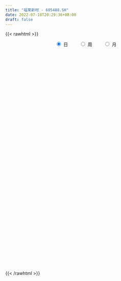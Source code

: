 ```yaml
---
title: "福莱新材 - 605488.SH"
date: 2022-07-18T20:29:36+08:00
draft: false
---
```

{{< rawhtml >}}
    <div style="text-align: center">
        <label style="padding: 1rem;"><input style="margin-right: .5rem" type="radio" name="period" value="D" checked onclick="period_change(this)">日</label>
        <label style="padding: 1rem;"><input style="margin-right: .5rem" type="radio" name="period" value="W" onclick="period_change(this)">周</label>
        <label style="padding: 1rem;"><input style="margin-right: .5rem" type="radio" name="period" value="M" onclick="period_change(this)">月</label>
    </div>
    <div id="chart" style="height: 700px;"></div> 
    <script type="text/javascript">
        const D_v = [2645.49,2550.7,57142.23,178819.93,128908.82,95299.95,75276.73,60420.84,47931.0,49391.25,67518.88,60418.15,53668.42,38364.64,79691.17,58922.8,51951.15,50311.16,30904.63,22977.83,19043.21,20453.73,26778.05,30199.7,18607.69,16707.06,22830.98,23969.79,23717.5,18628.76,16558.67,12669.63,17630.15,21082.26,37308.01,17957.99,14468.58,23033.49,27290.66,17756.95,12052.5,15312.2,12250.22,26041.4,43616.81,25835.74,13151.33,23211.34,27853.99,25265.49,18235.39,24766.89,17824.89,16369.06,11219.26,8738.86,10565.53,10294.01,11034.37,12121.24,11651.55,11239.94,9842.18,16856.43,11830.0,30710.45,24792.33,15832.47,18326.27,13285.67,10496.78,13420.19,12264.0,25457.97,40978.36,21879.33,20979.33,10036.74,15773.66,7776.84,9522.99,9236.1,7897.97,8063.43,16348.14,13711.39,14431.06,10770.37,6340.8,8587.4,8355.16,4130.03,5402.81,6228.74,7008.26,2721.76,3415.26,3976.7,3444.26,4432.17,4226.63,6597.73,4214.42,4428.64,4396.18,3551.96,3566.96,3879.34,6145.48,6337.41,7336.12,5002.77,5324.64,4646.34,3556.0,4706.59,3053.26,4210.03,3835.0,7705.14,6094.07,6588.16,6189.46,7068.32,9759.18,7499.84,10316.43,7585.26,15990.68,9692.79,12970.5,13160.18,10740.03,12148.33,13769.64,9066.35,6504.28,8398.61,7568.58,9281.0,7165.59,4601.16,6262.61,9350.15,10657.22,8602.5,5792.8,6549.4,6287.0,26380.68,13568.97,11529.77,13709.55,9394.0,4445.48,4047.34,4838.16,3021.16,4584.74,10913.85,11345.7,8707.16,8427.0,16825.68,8226.0,15749.82,8810.48,9667.9,7896.71,10254.75,5662.49,15945.4,5935.41,2960.26,11154.16,5414.0,6440.0,5048.89,7148.78,7022.27,3935.27,3932.27,4560.52,2752.0,4052.49,6691.84,5183.0,4174.65,3925.87,7750.68,7299.71,8564.4,6355.0,4224.0,2954.0,4124.08,3642.4,7725.48,4587.78,9051.04,8105.78,6244.96,4323.21,3185.0,7105.0,5873.0,5566.71,3596.48,5197.34,3252.16,3421.49,4469.26,4561.46,4009.0,3156.0,3439.0,18644.83,43447.0,31917.99,47516.76,29466.33,15462.52,15190.46,9964.18,6053.78,7820.26,5257.96,6749.58,7129.0,5907.0,5940.74,8882.48,6349.0,6462.73,5393.0,16330.72,9398.76,6254.36,4140.31,5449.42,8461.56,18833.99,10306.26,6052.26,5690.17,4353.16,3843.46,5288.0,4446.2,6926.0,3934.0,3051.0,4546.26,5545.49,5818.37,8149.17,5560.0,7247.68,8780.83,8482.04,9099.63,10257.72,6955.87,8068.75,7103.59,6360.8,5111.22,9072.64,5470.83,18456.46,13033.77,50408.87,93653.48,73487.48,38711.23,16958.6,14890.94,11787.03,10328.9,6303.11,7439.32,10110.73,11694.36,28551.84,9764.59,6790.22,6445.6,8714.91]
const D_histogram = [0.0,0.1876239316,0.5017290184,0.8979222458,0.8453949539,0.6062570408,0.4317025901,0.1985806225,0.0100789569,-0.0793320139,-0.1298467444,-0.1383599896,-0.2142360313,-0.2423522646,-0.160649756,-0.1097583106,-0.1852572635,-0.3260226014,-0.3700235643,-0.4019168375,-0.4057643517,-0.4062230548,-0.4789126494,-0.4611469093,-0.4388962644,-0.391664468,-0.3214237832,-0.2422638222,-0.2000397345,-0.1974019247,-0.2013954405,-0.1705863767,-0.1887512451,-0.2183606449,-0.1382215985,-0.1310264924,-0.0821995789,-0.0013545969,0.0487368555,0.0634139241,0.0747634894,0.0704985433,0.0584241489,0.1032197001,0.1708658899,0.2029501364,0.2048567823,0.2032362493,0.2181719824,0.195617754,0.1936980328,0.0824790411,-0.0469319544,-0.1751108499,-0.2296668328,-0.2321413218,-0.1891879696,-0.1693595924,-0.1480863404,-0.1509358414,-0.1199102034,-0.0594327505,-0.012248288,0.0541531163,0.0824081358,0.1674095268,0.2499557856,0.2609722867,0.2987351466,0.2727440866,0.2183831631,0.2104956426,0.2112488132,0.2475293189,0.2876572005,0.2821268027,0.2042295572,0.1516007422,0.0597871533,0.0195658437,-0.0213542669,-0.0273334166,-0.0167801035,-0.0104194258,0.0102344691,0.0170430323,0.0530684475,0.020519461,-0.0003824672,-0.0294802524,-0.0653133795,-0.0944063214,-0.1003036055,-0.1319678478,-0.1810125302,-0.1869132373,-0.1937547472,-0.2054910978,-0.1860266598,-0.1501552441,-0.1463817622,-0.1357874032,-0.0988275549,-0.0636471697,-0.0197940872,0.0119248983,0.0311576429,0.0255306108,-0.014586558,0.0036723275,0.0199022404,-0.0094317389,-0.0619359908,-0.0545936129,-0.0355280621,-0.0432183109,-0.0212282197,0.0106024404,0.0341446648,0.0830887453,0.1337119319,0.1645600962,0.1867650719,0.2051538507,0.2273772736,0.200543172,0.2128334508,0.1904426921,0.2147009577,0.2160209683,0.227929238,0.245968452,0.2350735105,0.2079930816,0.1506536162,0.1063669578,0.0927623464,0.0414545022,0.0144207022,-0.0591937955,-0.1254632553,-0.139334889,-0.1442087229,-0.0969100169,-0.0580979474,-0.0182110168,-0.0122468249,-0.0195331919,-0.0225729129,0.0270376548,0.0655046297,0.0565306176,0.0015705091,-0.067848094,-0.0959484295,-0.0919922868,-0.0953830787,-0.0870292226,-0.0753826742,-0.0480711631,-0.0282177233,-0.000613585,-0.0212894228,0.0278235491,0.0472031895,0.0736264741,0.070364608,0.053612695,0.0521358095,0.0104138304,-0.0090590526,-0.0882118516,-0.1334119458,-0.1533812525,-0.2442083556,-0.2784033499,-0.3295585309,-0.3126064152,-0.2365495375,-0.1479546522,-0.0858025601,-0.0477540891,-0.0496733823,-0.0457973889,-0.0269006472,-0.0084529507,0.005574617,0.029485389,0.0461447606,0.0221808946,0.0441602714,0.0222073537,0.0255110258,0.0239920579,0.027771593,0.0333343474,0.0287982016,-0.0061462959,-0.0449025929,-0.1349681719,-0.2279136962,-0.2713237771,-0.2686666157,-0.2755911215,-0.3341170032,-0.312027879,-0.2475157241,-0.1771002767,-0.0826598712,-0.0245103054,0.0295984385,0.0706124231,0.114509615,0.1225520762,0.1144405099,0.1238098961,0.2735506924,0.3056038506,0.36490048,0.4737087485,0.4599857391,0.351264535,0.2255514667,0.0646317579,-0.0322088731,-0.0799069633,-0.0922063942,-0.0648711251,-0.0675855371,-0.109898001,-0.1049999341,-0.2294346527,-0.3640689903,-0.3816987387,-0.3790813189,-0.3553884533,-0.3259378665,-0.300061188,-0.2515700987,-0.183215219,0.0022760603,0.0861694694,0.1349742581,0.1531765282,0.1521707725,0.1547861097,0.156628482,0.1754017527,0.1931922542,0.1375180598,0.1360437449,0.1274647742,0.1407571909,0.1629114852,0.1801530868,0.2095936618,0.2331721075,0.2653487028,0.2738194991,-0.2148213684,-0.5281736804,-0.6833957823,-0.740021162,-0.7218966762,-0.6766468422,-0.5916126858,-0.5038970121,-0.3777452044,-0.2792032191,-0.1590998971,-0.057580983,0.1196346463,0.2996331874,0.3519182269,0.3186974267,0.2922487635,0.2484289508,0.2324663704,0.2157639878,0.1919617653,0.1760069124,0.1788075724,0.1991912372,0.1078194849,0.040928624,0.0106641024,-0.0033778251,0.0151900606]
const D_fast = [0.0,0.2345299145,0.6740672559,1.2947410447,1.4535624913,1.3659888384,1.2993600353,1.1158832233,0.9299012968,0.8206573226,0.737680906,0.6945776634,0.5651426138,0.4764383145,0.517978384,0.5414302518,0.419616983,0.1973459948,0.0608391408,-0.0715333418,-0.176821944,-0.2788364107,-0.4712541677,-0.5687751549,-0.6562485761,-0.7069328967,-0.7170481576,-0.6984541523,-0.7062399982,-0.7529526695,-0.8072950454,-0.8191325759,-0.8844852556,-0.9686848165,-0.9231011698,-0.9486626868,-0.9203856681,-0.8398793352,-0.7776036689,-0.7470731194,-0.7170326817,-0.703672992,-0.7011413492,-0.6305408729,-0.5201782106,-0.4373564301,-0.3842355885,-0.3350470593,-0.2655683305,-0.2392181205,-0.1927133335,-0.2833125649,-0.4244565489,-0.5964131569,-0.708385848,-0.7688956676,-0.7732393077,-0.7957508286,-0.8114991617,-0.8520826231,-0.8510345359,-0.8054152706,-0.7612928802,-0.6813531967,-0.6324961434,-0.5056423706,-0.3606071654,-0.2843475926,-0.1719009461,-0.1297059844,-0.1294711172,-0.0847347269,-0.0311693531,0.0669934823,0.179035664,0.244036967,0.2171971107,0.2024684812,0.1256016806,0.0902718319,0.0440131547,0.0312006508,0.0375589381,0.0413147593,0.0645272715,0.0755965928,0.1248891198,0.0974699986,0.0764724535,0.0400046053,-0.0121568667,-0.064851389,-0.0958245744,-0.1604807787,-0.2547785936,-0.30740761,-0.3626878067,-0.4257969318,-0.4528391587,-0.454506554,-0.4873285127,-0.5106810045,-0.4984280449,-0.4791594522,-0.4402548915,-0.4055546813,-0.378532526,-0.3777769055,-0.4215407138,-0.4023637464,-0.3811582734,-0.4128501874,-0.480838437,-0.4871444624,-0.4769609271,-0.4954557536,-0.4787727173,-0.4442914471,-0.4122130565,-0.3424967897,-0.2584456201,-0.1864574317,-0.1175611881,-0.0478839466,0.0311837947,0.0544854861,0.1199841276,0.1452040419,0.223137547,0.2784627997,0.3473533788,0.4268847058,0.4747581419,0.4996759834,0.4799999221,0.4623050032,0.4718909784,0.4309467597,0.4075181353,0.3191051887,0.221469915,0.1727645591,0.1318385445,0.1549097463,0.1791973289,0.2145315053,0.217433991,0.205264326,0.1965813768,0.2529513582,0.3077944905,0.3129531328,0.2583856515,0.1720050249,0.1199175821,0.1008756531,0.0736390915,0.060235642,0.0530365218,0.0683302422,0.0811292511,0.1085799931,0.0825817996,0.1386506589,0.1698310966,0.2146609998,0.2289902857,0.2256415464,0.2371986133,0.1980800918,0.1763424457,0.0751366837,-0.0034163969,-0.0617310167,-0.2136102087,-0.3174060406,-0.4509508542,-0.5121503423,-0.4952308491,-0.4436246267,-0.4029231747,-0.376813226,-0.3911508648,-0.3987242186,-0.3865526386,-0.3702181798,-0.3547969579,-0.3235148386,-0.2953192769,-0.3137379192,-0.2807184746,-0.2971195539,-0.2874381254,-0.2829590788,-0.2722366454,-0.2583403042,-0.2556768995,-0.292157971,-0.3421399163,-0.4659475382,-0.6158714865,-0.7271125117,-0.7916220043,-0.8674442904,-1.009499423,-1.0654172685,-1.0627840446,-1.0366436664,-0.9628682287,-0.9108462392,-0.8493378857,-0.7906707953,-0.7181461997,-0.6794657194,-0.6589671583,-0.618645298,-0.4005168286,-0.2920627078,-0.1415409584,0.0856944972,0.1869679226,0.1660628522,0.0967376506,-0.0480241188,-0.1529169681,-0.2205917991,-0.2559428285,-0.2448253407,-0.264436137,-0.3342231011,-0.3555750178,-0.5373683996,-0.7630199847,-0.8760744177,-0.9682273277,-1.0333815754,-1.0854154552,-1.1345540738,-1.1489555091,-1.1264044342,-0.9403441397,-0.8349083633,-0.7523600101,-0.6958636079,-0.6588266705,-0.6175148059,-0.576515313,-0.5138916043,-0.4478030392,-0.4690977186,-0.4365610973,-0.4132738745,-0.36479216,-0.3019099944,-0.2396301211,-0.1577911307,-0.0759196581,0.0225941129,0.099519784,-0.4428264257,-0.8882221577,-1.2142932053,-1.4559238755,-1.6182735587,-1.7421854352,-1.8050544503,-1.8433130296,-1.8115975231,-1.7828563425,-1.7025279948,-1.6154043264,-1.4082800355,-1.1533731975,-1.0131086014,-0.9666550449,-0.9200415172,-0.9017540921,-0.85960008,-0.8223614656,-0.7981732468,-0.7701263716,-0.7226238185,-0.6524423445,-0.7168592255,-0.7735179304,-0.8011164264,-0.8160028102,-0.7936374093]
const D_slow = [0.0,0.0469059829,0.1723382375,0.396818799,0.6081675374,0.7597317976,0.8676574452,0.9173026008,0.91982234,0.8999893365,0.8675276504,0.832937653,0.7793786452,0.718790579,0.67862814,0.6511885624,0.6048742465,0.5233685962,0.4308627051,0.3303834957,0.2289424078,0.1273866441,0.0076584817,-0.1076282456,-0.2173523117,-0.3152684287,-0.3956243745,-0.45619033,-0.5062002637,-0.5555507448,-0.605899605,-0.6485461991,-0.6957340104,-0.7503241716,-0.7848795713,-0.8176361944,-0.8381860891,-0.8385247383,-0.8263405245,-0.8104870434,-0.7917961711,-0.7741715353,-0.7595654981,-0.733760573,-0.6910441005,-0.6403065664,-0.5890923709,-0.5382833085,-0.4837403129,-0.4348358745,-0.3864113663,-0.365791606,-0.3775245946,-0.4213023071,-0.4787190152,-0.5367543457,-0.5840513381,-0.6263912362,-0.6634128213,-0.7011467817,-0.7311243325,-0.7459825201,-0.7490445921,-0.7355063131,-0.7149042791,-0.6730518974,-0.610562951,-0.5453198793,-0.4706360927,-0.402450071,-0.3478542803,-0.2952303696,-0.2424181663,-0.1805358366,-0.1086215365,-0.0380898358,0.0129675535,0.0508677391,0.0658145274,0.0707059883,0.0653674216,0.0585340674,0.0543390415,0.0517341851,0.0542928024,0.0585535605,0.0718206723,0.0769505376,0.0768549208,0.0694848577,0.0531565128,0.0295549325,0.0044790311,-0.0285129309,-0.0737660634,-0.1204943727,-0.1689330595,-0.220305834,-0.2668124989,-0.3043513099,-0.3409467505,-0.3748936013,-0.39960049,-0.4155122825,-0.4204608043,-0.4174795797,-0.4096901689,-0.4033075162,-0.4069541558,-0.4060360739,-0.4010605138,-0.4034184485,-0.4189024462,-0.4325508494,-0.441432865,-0.4522374427,-0.4575444976,-0.4548938875,-0.4463577213,-0.425585535,-0.392157552,-0.3510175279,-0.30432626,-0.2530377973,-0.1961934789,-0.1460576859,-0.0928493232,-0.0452386502,0.0084365893,0.0624418313,0.1194241408,0.1809162538,0.2396846314,0.2916829018,0.3293463059,0.3559380454,0.379128632,0.3894922575,0.3930974331,0.3782989842,0.3469331704,0.3120994481,0.2760472674,0.2518197632,0.2372952763,0.2327425221,0.2296808159,0.2247975179,0.2191542897,0.2259137034,0.2422898608,0.2564225152,0.2568151425,0.239853119,0.2158660116,0.1928679399,0.1690221702,0.1472648646,0.128419196,0.1164014052,0.1093469744,0.1091935782,0.1038712224,0.1108271097,0.1226279071,0.1410345256,0.1586256777,0.1720288514,0.1850628038,0.1876662614,0.1854014982,0.1633485353,0.1299955489,0.0916502358,0.0305981469,-0.0390026906,-0.1213923233,-0.1995439271,-0.2586813115,-0.2956699746,-0.3171206146,-0.3290591369,-0.3414774825,-0.3529268297,-0.3596519915,-0.3617652291,-0.3603715749,-0.3530002276,-0.3414640375,-0.3359188138,-0.324878746,-0.3193269076,-0.3129491511,-0.3069511367,-0.3000082384,-0.2916746516,-0.2844751012,-0.2860116751,-0.2972373234,-0.3309793663,-0.3879577904,-0.4557887347,-0.5229553886,-0.591853169,-0.6753824198,-0.7533893895,-0.8152683205,-0.8595433897,-0.8802083575,-0.8863359338,-0.8789363242,-0.8612832184,-0.8326558147,-0.8020177956,-0.7734076682,-0.7424551941,-0.674067521,-0.5976665584,-0.5064414384,-0.3880142513,-0.2730178165,-0.1852016828,-0.1288138161,-0.1126558766,-0.1207080949,-0.1406848357,-0.1637364343,-0.1799542156,-0.1968505998,-0.2243251001,-0.2505750836,-0.3079337468,-0.3989509944,-0.4943756791,-0.5891460088,-0.6779931221,-0.7594775887,-0.8344928857,-0.8973854104,-0.9431892152,-0.9426202001,-0.9210778327,-0.8873342682,-0.8490401361,-0.810997443,-0.7723009156,-0.7331437951,-0.6892933569,-0.6409952934,-0.6066157784,-0.5726048422,-0.5407386486,-0.5055493509,-0.4648214796,-0.4197832079,-0.3673847925,-0.3090917656,-0.2427545899,-0.1742997151,-0.2280050572,-0.3600484773,-0.5308974229,-0.7159027134,-0.8963768825,-1.065538593,-1.2134417645,-1.3394160175,-1.4338523186,-1.5036531234,-1.5434280977,-1.5578233434,-1.5279146818,-1.453006385,-1.3650268283,-1.2853524716,-1.2122902807,-1.150183043,-1.0920664504,-1.0381254534,-0.9901350121,-0.946133284,-0.9014313909,-0.8516335816,-0.8246787104,-0.8144465544,-0.8117805288,-0.8126249851,-0.8088274699]
const D_data = [['2021-05-13', 24.52, 29.42, 24.52, 29.42],['2021-05-14', 32.36, 32.36, 32.36, 32.36],['2021-05-17', 35.6, 35.6, 33.33, 35.6],['2021-05-18', 38.0, 39.16, 36.88, 39.16],['2021-05-19', 37.0, 35.24, 35.24, 37.84],['2021-05-20', 33.52, 32.79, 32.62, 34.2],['2021-05-21', 32.79, 33.01, 32.11, 34.3],['2021-05-24', 32.41, 31.55, 31.21, 32.47],['2021-05-25', 31.2, 31.18, 30.9, 31.94],['2021-05-26', 31.09, 31.77, 30.81, 32.18],['2021-05-27', 32.01, 31.92, 31.75, 33.5],['2021-05-28', 31.52, 32.3, 30.71, 32.9],['2021-05-31', 32.08, 31.2, 31.19, 32.3],['2021-06-01', 30.88, 31.44, 30.71, 31.66],['2021-06-02', 31.22, 32.9, 31.12, 34.0],['2021-06-03', 32.8, 32.86, 32.11, 33.38],['2021-06-04', 32.86, 31.18, 31.18, 33.22],['2021-06-07', 30.6, 29.65, 29.55, 30.61],['2021-06-08', 29.7, 30.15, 29.49, 30.3],['2021-06-09', 29.93, 29.84, 29.61, 30.6],['2021-06-10', 30.0, 29.81, 29.72, 30.16],['2021-06-11', 30.01, 29.54, 29.42, 30.12],['2021-06-15', 29.7, 28.09, 28.09, 29.85],['2021-06-16', 28.09, 28.69, 27.56, 29.49],['2021-06-17', 28.24, 28.47, 28.21, 29.02],['2021-06-18', 28.31, 28.6, 28.31, 28.9],['2021-06-21', 28.41, 28.87, 28.1, 29.3],['2021-06-22', 29.0, 29.1, 28.88, 29.46],['2021-06-23', 29.49, 28.72, 28.31, 29.58],['2021-06-24', 28.42, 28.11, 28.03, 28.72],['2021-06-25', 28.11, 27.78, 27.65, 28.21],['2021-06-28', 27.7, 28.05, 27.63, 28.08],['2021-06-29', 28.08, 27.23, 27.23, 28.08],['2021-06-30', 27.08, 26.69, 26.53, 27.38],['2021-07-01', 26.69, 27.95, 26.69, 28.25],['2021-07-02', 27.76, 27.05, 26.81, 27.76],['2021-07-05', 27.04, 27.52, 26.85, 27.85],['2021-07-06', 27.41, 28.12, 27.23, 28.35],['2021-07-07', 28.3, 27.99, 27.89, 28.84],['2021-07-08', 27.95, 27.65, 27.55, 28.13],['2021-07-09', 27.65, 27.62, 27.51, 27.93],['2021-07-12', 27.52, 27.39, 27.33, 27.88],['2021-07-13', 27.25, 27.19, 27.09, 27.58],['2021-07-14', 27.18, 27.95, 27.15, 28.4],['2021-07-15', 27.87, 28.55, 27.63, 29.02],['2021-07-16', 28.68, 28.43, 28.0, 28.7],['2021-07-19', 28.22, 28.22, 28.19, 28.63],['2021-07-20', 28.02, 28.26, 27.53, 28.8],['2021-07-21', 28.3, 28.6, 28.12, 28.97],['2021-07-22', 28.8, 28.21, 27.86, 28.83],['2021-07-23', 28.15, 28.5, 28.04, 28.65],['2021-07-26', 28.48, 26.88, 26.82, 28.68],['2021-07-27', 26.77, 25.96, 25.81, 27.04],['2021-07-28', 25.95, 25.13, 24.75, 25.97],['2021-07-29', 25.23, 25.33, 25.2, 25.65],['2021-07-30', 25.33, 25.57, 25.08, 25.65],['2021-08-02', 25.64, 26.0, 25.36, 26.2],['2021-08-03', 26.3, 25.65, 25.59, 26.3],['2021-08-04', 25.6, 25.56, 25.46, 25.84],['2021-08-05', 25.43, 25.09, 25.02, 25.53],['2021-08-06', 25.1, 25.38, 24.94, 25.56],['2021-08-09', 25.1, 25.82, 25.1, 25.95],['2021-08-10', 25.77, 25.81, 25.7, 25.95],['2021-08-11', 25.81, 26.27, 25.62, 26.45],['2021-08-12', 26.28, 26.0, 25.85, 26.28],['2021-08-13', 25.91, 27.02, 25.76, 28.0],['2021-08-16', 27.03, 27.52, 26.82, 27.99],['2021-08-17', 27.3, 27.0, 26.9, 27.77],['2021-08-18', 27.2, 27.62, 27.02, 27.88],['2021-08-19', 27.6, 27.02, 27.0, 27.6],['2021-08-20', 26.92, 26.59, 26.37, 27.0],['2021-08-23', 26.59, 27.13, 26.59, 27.46],['2021-08-24', 27.36, 27.35, 27.0, 27.39],['2021-08-25', 27.5, 28.05, 27.35, 28.2],['2021-08-26', 27.89, 28.5, 27.72, 30.05],['2021-08-27', 28.36, 28.24, 27.91, 28.86],['2021-08-30', 28.3, 27.3, 27.18, 28.5],['2021-08-31', 27.45, 27.41, 27.15, 27.83],['2021-09-01', 27.3, 26.62, 26.34, 27.5],['2021-09-02', 26.62, 26.95, 26.43, 26.98],['2021-09-03', 27.0, 26.73, 26.61, 27.17],['2021-09-06', 26.88, 27.03, 26.54, 27.18],['2021-09-07', 27.04, 27.24, 27.0, 27.49],['2021-09-08', 27.24, 27.23, 27.01, 27.41],['2021-09-09', 27.75, 27.49, 27.46, 28.19],['2021-09-10', 27.25, 27.41, 26.8, 27.48],['2021-09-13', 27.35, 27.93, 27.17, 28.12],['2021-09-14', 27.94, 27.12, 27.05, 28.0],['2021-09-15', 26.96, 27.14, 26.82, 27.19],['2021-09-16', 27.18, 26.9, 26.88, 27.59],['2021-09-17', 26.76, 26.61, 26.5, 26.96],['2021-09-22', 26.0, 26.46, 26.0, 26.61],['2021-09-23', 26.5, 26.58, 26.4, 26.79],['2021-09-24', 26.58, 26.06, 26.03, 26.7],['2021-09-27', 26.25, 25.49, 25.4, 26.43],['2021-09-28', 25.8, 25.72, 25.5, 25.84],['2021-09-29', 25.73, 25.5, 25.35, 25.78],['2021-09-30', 25.01, 25.2, 25.01, 25.48],['2021-10-08', 25.38, 25.42, 25.19, 25.49],['2021-10-11', 25.42, 25.6, 25.42, 25.86],['2021-10-12', 25.82, 25.14, 25.0, 25.82],['2021-10-13', 25.14, 25.1, 24.51, 25.17],['2021-10-14', 25.1, 25.41, 25.1, 25.46],['2021-10-15', 25.35, 25.46, 25.17, 25.68],['2021-10-18', 25.35, 25.69, 25.35, 25.81],['2021-10-19', 25.6, 25.68, 25.32, 25.88],['2021-10-20', 25.69, 25.62, 25.43, 25.85],['2021-10-21', 25.7, 25.31, 25.29, 25.7],['2021-10-22', 25.2, 24.7, 24.52, 25.3],['2021-10-25', 24.69, 25.31, 24.35, 25.31],['2021-10-26', 25.19, 25.33, 25.18, 25.83],['2021-10-27', 25.34, 24.67, 24.59, 25.36],['2021-10-28', 24.6, 24.07, 24.01, 24.79],['2021-10-29', 24.08, 24.59, 24.08, 24.7],['2021-11-01', 24.51, 24.71, 24.35, 24.86],['2021-11-02', 24.72, 24.31, 24.21, 24.9],['2021-11-03', 24.58, 24.63, 24.2, 24.85],['2021-11-04', 24.69, 24.83, 24.54, 24.84],['2021-11-05', 24.7, 24.83, 24.7, 24.9],['2021-11-08', 24.89, 25.33, 24.7, 25.37],['2021-11-09', 25.2, 25.65, 25.06, 25.65],['2021-11-10', 25.65, 25.69, 25.23, 25.77],['2021-11-11', 25.69, 25.82, 25.59, 25.88],['2021-11-12', 25.8, 26.0, 25.5, 26.12],['2021-11-15', 26.03, 26.3, 25.97, 26.55],['2021-11-16', 26.35, 25.82, 25.73, 26.47],['2021-11-17', 25.83, 26.42, 25.83, 26.66],['2021-11-18', 26.4, 26.11, 26.11, 26.61],['2021-11-19', 26.1, 26.86, 26.1, 26.9],['2021-11-22', 26.85, 26.82, 26.7, 27.15],['2021-11-23', 27.15, 27.18, 26.72, 27.28],['2021-11-24', 27.1, 27.55, 27.07, 27.55],['2021-11-25', 27.61, 27.43, 27.35, 27.73],['2021-11-26', 27.28, 27.34, 26.91, 27.49],['2021-11-29', 27.0, 26.92, 26.53, 27.32],['2021-11-30', 27.21, 26.96, 26.85, 27.42],['2021-12-01', 27.04, 27.32, 27.0, 27.37],['2021-12-02', 27.32, 26.78, 26.72, 27.32],['2021-12-03', 26.8, 26.95, 26.61, 27.19],['2021-12-06', 26.9, 26.13, 26.05, 26.95],['2021-12-07', 26.37, 25.82, 25.68, 26.4],['2021-12-08', 25.82, 26.2, 25.82, 26.25],['2021-12-09', 26.1, 26.19, 26.1, 26.45],['2021-12-10', 26.2, 26.9, 26.03, 27.11],['2021-12-13', 27.0, 27.0, 26.83, 27.72],['2021-12-14', 27.1, 27.23, 26.73, 27.26],['2021-12-15', 27.06, 26.95, 26.93, 27.27],['2021-12-16', 27.0, 26.8, 26.75, 27.09],['2021-12-17', 26.95, 26.84, 26.6, 27.0],['2021-12-20', 26.98, 27.66, 26.75, 28.25],['2021-12-21', 27.45, 27.83, 27.4, 28.0],['2021-12-22', 27.88, 27.4, 27.34, 28.0],['2021-12-23', 27.39, 26.71, 26.6, 27.39],['2021-12-24', 26.67, 26.2, 26.11, 26.9],['2021-12-27', 26.16, 26.42, 26.06, 26.48],['2021-12-28', 26.32, 26.71, 26.31, 26.75],['2021-12-29', 26.76, 26.57, 26.3, 26.76],['2021-12-30', 26.51, 26.68, 26.51, 26.85],['2021-12-31', 26.78, 26.73, 26.66, 26.96],['2022-01-04', 26.77, 27.0, 26.66, 27.07],['2022-01-05', 27.0, 27.02, 26.66, 27.48],['2022-01-06', 27.03, 27.25, 26.9, 27.38],['2022-01-07', 27.48, 26.67, 26.65, 27.49],['2022-01-10', 26.66, 27.64, 26.62, 27.65],['2022-01-11', 27.58, 27.5, 27.31, 27.74],['2022-01-12', 27.61, 27.78, 27.54, 28.18],['2022-01-13', 27.88, 27.55, 27.51, 27.88],['2022-01-14', 27.68, 27.4, 27.06, 27.78],['2022-01-17', 27.43, 27.61, 27.36, 27.72],['2022-01-18', 27.61, 27.04, 26.7, 27.69],['2022-01-19', 27.15, 27.18, 26.89, 27.23],['2022-01-20', 27.23, 26.15, 25.95, 27.38],['2022-01-21', 26.15, 26.17, 25.7, 26.39],['2022-01-24', 26.0, 26.21, 25.98, 26.36],['2022-01-25', 26.21, 24.87, 24.8, 26.39],['2022-01-26', 24.92, 25.03, 24.61, 25.65],['2022-01-27', 25.03, 24.33, 24.23, 25.09],['2022-01-28', 24.55, 24.81, 24.2, 25.06],['2022-02-07', 24.97, 25.55, 24.87, 25.69],['2022-02-08', 25.46, 25.96, 25.37, 26.05],['2022-02-09', 25.96, 25.9, 25.76, 26.04],['2022-02-10', 26.01, 25.77, 25.7, 26.01],['2022-02-11', 25.69, 25.28, 25.2, 25.7],['2022-02-14', 25.41, 25.27, 25.13, 25.53],['2022-02-15', 25.45, 25.44, 25.25, 25.58],['2022-02-16', 25.69, 25.47, 25.22, 25.7],['2022-02-17', 25.47, 25.45, 25.38, 25.9],['2022-02-18', 25.36, 25.64, 25.23, 25.67],['2022-02-21', 25.58, 25.64, 25.45, 25.7],['2022-02-22', 25.55, 25.09, 25.01, 25.55],['2022-02-23', 25.14, 25.64, 25.13, 25.68],['2022-02-24', 25.43, 25.07, 24.83, 25.83],['2022-02-25', 25.35, 25.31, 25.29, 25.9],['2022-02-28', 25.5, 25.23, 24.91, 25.5],['2022-03-01', 25.35, 25.28, 25.11, 25.45],['2022-03-02', 25.25, 25.31, 25.05, 25.36],['2022-03-03', 25.39, 25.17, 25.07, 25.45],['2022-03-04', 25.25, 24.65, 24.5, 25.25],['2022-03-07', 24.62, 24.34, 24.22, 24.73],['2022-03-08', 24.21, 23.23, 23.18, 24.38],['2022-03-09', 23.29, 22.5, 21.7, 23.49],['2022-03-10', 22.81, 22.49, 22.4, 23.17],['2022-03-11', 22.31, 22.67, 21.87, 22.76],['2022-03-14', 22.56, 22.24, 22.05, 22.74],['2022-03-15', 22.3, 21.08, 21.05, 22.3],['2022-03-16', 21.23, 21.63, 20.7, 21.7],['2022-03-17', 21.89, 22.06, 21.77, 22.48],['2022-03-18', 22.14, 22.21, 21.91, 22.4],['2022-03-21', 22.38, 22.73, 22.26, 22.73],['2022-03-22', 22.66, 22.52, 22.33, 22.75],['2022-03-23', 22.46, 22.65, 22.41, 22.78],['2022-03-24', 22.59, 22.66, 22.34, 22.81],['2022-03-25', 22.9, 22.88, 22.68, 23.12],['2022-03-28', 23.02, 22.55, 22.11, 23.02],['2022-03-29', 22.61, 22.33, 22.15, 22.8],['2022-03-30', 22.34, 22.54, 22.24, 22.64],['2022-03-31', 24.33, 24.79, 24.33, 24.79],['2022-04-01', 25.67, 23.95, 23.7, 25.67],['2022-04-06', 23.9, 24.73, 23.9, 26.35],['2022-04-07', 24.24, 26.08, 23.72, 26.14],['2022-04-08', 25.3, 25.13, 24.5, 25.5],['2022-04-11', 24.98, 23.9, 23.5, 24.98],['2022-04-12', 23.7, 23.26, 22.68, 23.7],['2022-04-13', 23.27, 22.14, 22.14, 23.27],['2022-04-14', 22.21, 22.24, 22.13, 22.48],['2022-04-15', 22.23, 22.4, 21.72, 22.49],['2022-04-18', 22.25, 22.59, 21.86, 22.89],['2022-04-19', 22.59, 23.04, 22.5, 23.12],['2022-04-20', 23.01, 22.65, 22.38, 23.32],['2022-04-21', 22.83, 21.93, 21.92, 22.98],['2022-04-22', 21.98, 22.3, 21.61, 22.44],['2022-04-25', 22.0, 20.18, 20.09, 22.01],['2022-04-26', 20.2, 19.06, 19.06, 20.5],['2022-04-27', 18.8, 19.75, 18.26, 19.94],['2022-04-28', 19.49, 19.58, 19.21, 19.75],['2022-04-29', 18.78, 19.53, 17.91, 19.87],['2022-05-05', 19.02, 19.37, 18.88, 19.65],['2022-05-06', 19.0, 19.11, 18.67, 19.5],['2022-05-09', 19.11, 19.25, 19.11, 19.41],['2022-05-10', 19.18, 19.51, 18.8, 19.58],['2022-05-11', 20.23, 21.46, 20.23, 21.46],['2022-05-12', 21.69, 20.82, 20.4, 21.69],['2022-05-13', 20.65, 20.7, 20.41, 21.07],['2022-05-16', 20.69, 20.49, 20.4, 20.99],['2022-05-17', 20.6, 20.3, 20.03, 20.79],['2022-05-18', 20.3, 20.36, 20.2, 20.59],['2022-05-19', 20.0, 20.38, 19.79, 20.48],['2022-05-20', 20.38, 20.68, 20.38, 20.69],['2022-05-23', 20.69, 20.82, 20.6, 20.88],['2022-05-24', 20.8, 19.84, 19.78, 20.88],['2022-05-25', 19.84, 20.39, 19.84, 20.39],['2022-05-26', 20.39, 20.3, 20.02, 20.51],['2022-05-27', 20.48, 20.62, 20.35, 20.74],['2022-05-30', 20.68, 20.88, 20.5, 20.91],['2022-05-31', 20.92, 21.0, 20.6, 21.09],['2022-06-01', 21.18, 21.38, 20.92, 21.55],['2022-06-02', 21.21, 21.58, 21.21, 21.6],['2022-06-06', 21.63, 22.0, 21.6, 22.22],['2022-06-07', 21.99, 22.0, 21.76, 22.28],['2022-06-08', 14.98, 14.46, 14.32, 14.98],['2022-06-09', 14.66, 14.14, 14.06, 14.66],['2022-06-10', 14.08, 14.3, 14.08, 14.48],['2022-06-13', 14.35, 14.3, 14.15, 14.58],['2022-06-14', 14.21, 14.43, 13.81, 14.46],['2022-06-15', 14.39, 14.24, 14.21, 14.59],['2022-06-16', 14.28, 14.42, 14.27, 14.47],['2022-06-17', 14.33, 14.3, 14.18, 14.5],['2022-06-20', 14.4, 14.81, 14.21, 14.82],['2022-06-21', 14.87, 14.6, 14.5, 14.87],['2022-06-22', 14.6, 15.07, 14.28, 15.12],['2022-06-23', 15.17, 15.13, 14.85, 15.2],['2022-06-24', 15.3, 16.64, 15.26, 16.64],['2022-06-27', 16.25, 17.6, 16.03, 18.07],['2022-06-28', 17.01, 16.69, 16.25, 17.04],['2022-06-29', 16.43, 15.75, 15.7, 16.55],['2022-06-30', 15.75, 15.74, 15.61, 15.91],['2022-07-01', 15.64, 15.38, 15.33, 15.68],['2022-07-04', 15.26, 15.6, 15.26, 15.78],['2022-07-05', 15.58, 15.53, 15.3, 15.7],['2022-07-06', 15.47, 15.35, 15.28, 15.57],['2022-07-07', 15.35, 15.35, 15.31, 15.51],['2022-07-08', 15.47, 15.56, 15.32, 15.59],['2022-07-11', 15.55, 15.87, 15.42, 15.9],['2022-07-12', 15.3, 14.28, 14.28, 15.3],['2022-07-13', 14.02, 14.1, 13.99, 14.35],['2022-07-14', 14.12, 14.2, 14.1, 14.32],['2022-07-15', 14.2, 14.17, 14.15, 14.37],['2022-07-18', 14.2, 14.48, 14.19, 14.5]]
const W_v = [5196.19,535447.66,285680.12,282598.18,143690.56,92292.5,105705.7,106648.04,94602.18,123056.37,107717.54,78918.96,55666.7,80479.0,82733.52,113999.85,64089.56,55257.03,48484.79,15761.58,17121.98,3444.26,23899.59,21539.92,28647.28,19360.88,33645.15,51151.39,58711.83,45307.46,36660.51,37888.92,74582.97,20936.88,39393.71,59279.88,45694.76,31017.31,26599.11,22853.98,33895.66,22669.96,32312.77,25326.19,20901.71,72695.83,108901.08,54491.2,30984.28,43417.93,15653.12,47191.54,25227.05,22903.46,25073.03,43867.9,33600.23,96442.57,237701.73,45969.09,63246.61,8714.91]
const W_histogram = [0.0,0.0414814815,0.0199016566,-0.0662831253,-0.2214772066,-0.3666122935,-0.4893406734,-0.5847324428,-0.5736938737,-0.4799016866,-0.3852891546,-0.4856970312,-0.5271089742,-0.4113848137,-0.3344021744,-0.1522346163,-0.1150055574,-0.030549946,-0.0153014621,-0.0282407245,-0.0778883323,-0.0788408098,-0.0605296781,-0.0820205607,-0.0856635642,-0.0553974638,0.0540122964,0.1873857482,0.3041097187,0.3480647582,0.3650101415,0.3626679821,0.3105187056,0.303843976,0.2876767683,0.3161676519,0.2453525915,0.1071512273,0.0505002828,0.0407982542,0.0169043173,-0.0357306305,-0.187778555,-0.2967351697,-0.3001810208,-0.2111028934,-0.0612010621,-0.1304217893,-0.1652179125,-0.3466298881,-0.4596663743,-0.3945996921,-0.3231593636,-0.2532853382,-0.1223846475,-0.4856742662,-0.6739690122,-0.5918401955,-0.572915123,-0.5013937913,-0.499706364,-0.4322489723]
const W_fast = [0.0,0.0518518519,0.0352474412,-0.0675081221,-0.278071505,-0.5148596654,-0.7599232136,-1.0014980937,-1.133882993,-1.1600662276,-1.1617759842,-1.3836081186,-1.5567973051,-1.543919348,-1.5505372524,-1.4064283483,-1.3979506788,-1.3211325539,-1.3097094355,-1.3297088791,-1.3988285698,-1.4194912499,-1.4163125376,-1.4583085604,-1.483367455,-1.4669507206,-1.3440378862,-1.1638179973,-0.9710665972,-0.8400953682,-0.7318974494,-0.6435726134,-0.6180922135,-0.548805949,-0.4930539647,-0.3855211682,-0.3949980807,-0.506411638,-0.5504375118,-0.5499399769,-0.5696078345,-0.6311754398,-0.8301680031,-1.0133084103,-1.0917995166,-1.0554971125,-0.9208955468,-1.0227217212,-1.0988223226,-1.3668917702,-1.59484485,-1.6284280908,-1.6377776033,-1.6312249124,-1.5309203835,-2.0156285688,-2.3724155679,-2.4382468,-2.5625505083,-2.6163776244,-2.7396167881,-2.7802216395]
const W_slow = [0.0,0.0103703704,0.0153457845,-0.0012249968,-0.0565942984,-0.1482473718,-0.2705825402,-0.4167656509,-0.5601891193,-0.680164541,-0.7764868296,-0.8979110874,-1.0296883309,-1.1325345344,-1.216135078,-1.254193732,-1.2829451214,-1.2905826079,-1.2944079734,-1.3014681545,-1.3209402376,-1.34065044,-1.3557828596,-1.3762879997,-1.3977038908,-1.4115532567,-1.3980501826,-1.3512037456,-1.2751763159,-1.1881601264,-1.096907591,-1.0062405955,-0.9286109191,-0.8526499251,-0.780730733,-0.70168882,-0.6403506721,-0.6135628653,-0.6009377946,-0.5907382311,-0.5865121518,-0.5954448094,-0.6423894481,-0.7165732406,-0.7916184958,-0.8443942191,-0.8596944846,-0.892299932,-0.9336044101,-1.0202618821,-1.1351784757,-1.2338283987,-1.3146182396,-1.3779395742,-1.408535736,-1.5299543026,-1.6984465556,-1.8464066045,-1.9896353853,-2.1149838331,-2.2399104241,-2.3479726672]
const W_data = [['2021-05-14', 24.52, 32.36, 24.52, 32.36],['2021-05-21', 35.6, 33.01, 32.11, 39.16],['2021-05-28', 32.41, 32.3, 30.71, 33.5],['2021-06-04', 32.08, 31.18, 30.71, 34.0],['2021-06-11', 30.6, 29.54, 29.42, 30.61],['2021-06-18', 29.7, 28.6, 27.56, 29.85],['2021-06-25', 28.41, 27.78, 27.65, 29.58],['2021-07-02', 27.7, 27.05, 26.53, 28.25],['2021-07-09', 27.04, 27.62, 26.85, 28.84],['2021-07-16', 27.52, 28.43, 27.09, 29.02],['2021-07-23', 28.22, 28.5, 27.53, 28.97],['2021-07-30', 28.48, 25.57, 24.75, 28.68],['2021-08-06', 25.64, 25.38, 24.94, 26.3],['2021-08-13', 25.1, 27.02, 25.1, 28.0],['2021-08-20', 27.03, 26.59, 26.37, 27.99],['2021-08-27', 26.59, 28.24, 26.59, 30.05],['2021-09-03', 28.3, 26.73, 26.34, 28.5],['2021-09-10', 26.88, 27.41, 26.54, 28.19],['2021-09-17', 27.35, 26.61, 26.5, 28.12],['2021-09-24', 26.0, 26.06, 26.0, 26.79],['2021-09-30', 26.25, 25.2, 25.01, 26.43],['2021-10-08', 25.38, 25.42, 25.19, 25.49],['2021-10-15', 25.42, 25.46, 24.51, 25.86],['2021-10-22', 25.35, 24.7, 24.52, 25.88],['2021-10-29', 24.69, 24.59, 24.01, 25.83],['2021-11-05', 24.51, 24.83, 24.2, 24.9],['2021-11-12', 24.89, 26.0, 24.7, 26.12],['2021-11-19', 26.03, 26.86, 25.73, 26.9],['2021-11-26', 26.85, 27.34, 26.7, 27.73],['2021-12-03', 27.0, 26.95, 26.53, 27.42],['2021-12-10', 26.9, 26.9, 25.68, 27.11],['2021-12-17', 27.0, 26.84, 26.6, 27.72],['2021-12-24', 26.98, 26.2, 26.11, 28.25],['2021-12-31', 26.16, 26.73, 26.06, 26.96],['2022-01-07', 26.77, 26.67, 26.65, 27.49],['2022-01-14', 26.66, 27.4, 26.62, 28.18],['2022-01-21', 27.43, 26.17, 25.7, 27.72],['2022-01-28', 26.0, 24.81, 24.2, 26.39],['2022-02-11', 24.97, 25.28, 24.87, 26.05],['2022-02-18', 25.41, 25.64, 25.13, 25.9],['2022-02-25', 25.58, 25.31, 24.83, 25.9],['2022-03-04', 25.5, 24.65, 24.5, 25.5],['2022-03-11', 24.62, 22.67, 21.7, 24.73],['2022-03-18', 22.56, 22.21, 20.7, 22.74],['2022-03-25', 22.38, 22.88, 22.26, 23.12],['2022-04-01', 23.02, 23.95, 22.11, 25.67],['2022-04-08', 23.9, 25.13, 23.72, 26.35],['2022-04-15', 24.98, 22.4, 21.72, 24.98],['2022-04-22', 22.25, 22.3, 21.61, 23.32],['2022-04-29', 22.0, 19.53, 17.91, 22.01],['2022-05-06', 19.02, 19.11, 18.67, 19.65],['2022-05-13', 19.11, 20.7, 18.8, 21.69],['2022-05-20', 20.69, 20.68, 19.79, 20.99],['2022-05-27', 20.69, 20.62, 19.78, 20.88],['2022-06-02', 20.68, 21.58, 20.5, 21.6],['2022-06-10', 21.63, 14.3, 14.06, 22.28],['2022-06-17', 14.35, 14.3, 13.81, 14.59],['2022-06-24', 14.4, 16.64, 14.21, 16.64],['2022-07-01', 16.25, 15.38, 15.33, 18.07],['2022-07-08', 15.26, 15.56, 15.26, 15.78],['2022-07-15', 15.55, 14.17, 13.99, 15.9],['2022-07-22', 14.2, 14.48, 14.19, 14.5]]
const M_v = [879992.3900000001,622000.5600000001,459561.0500000001,363895.14,169698.87,77531.05,185705.24,192540.75,175385.66,87572.75,126235.46,281241.49,122339.03,410430.6599999999,132821.55]
const M_histogram = [0.0,-0.2878176638,-0.5239481108,-0.5252091948,-0.6364570846,-0.7072518987,-0.5571917192,-0.4412262843,-0.4595560824,-0.4107178979,-0.3762873831,-0.6594357258,-0.6957973747,-1.0034787819,-1.2075312031]
const M_fast = [0.0,-0.3597720798,-0.7268895545,-0.8594529372,-1.1298150981,-1.3774228869,-1.3666606372,-1.3610017734,-1.4942205921,-1.548061882,-1.6077032131,-2.0557104871,-2.2660214797,-2.8245725825,-3.3305078045]
const M_slow = [0.0,-0.071954416,-0.2029414437,-0.3342437424,-0.4933580135,-0.6701709882,-0.809468918,-0.9197754891,-1.0346645097,-1.1373439841,-1.2314158299,-1.3962747614,-1.570224105,-1.8210938005,-2.1229766013]
const M_data = [['2021-05-31', 24.52, 31.2, 24.52, 39.16],['2021-06-30', 30.88, 26.69, 26.53, 34.0],['2021-07-30', 26.69, 25.57, 24.75, 29.02],['2021-08-31', 25.64, 27.41, 24.94, 30.05],['2021-09-30', 27.3, 25.2, 25.01, 28.19],['2021-10-29', 25.38, 24.59, 24.01, 25.88],['2021-11-30', 24.51, 26.96, 24.2, 27.73],['2021-12-31', 27.04, 26.73, 25.68, 28.25],['2022-01-28', 26.77, 24.81, 24.2, 28.18],['2022-02-28', 24.97, 25.23, 24.83, 26.05],['2022-03-31', 25.35, 24.79, 20.7, 25.45],['2022-04-29', 25.67, 19.53, 17.91, 26.35],['2022-05-31', 19.02, 21.0, 18.67, 21.69],['2022-06-30', 21.18, 15.74, 13.81, 22.28],['2022-07-29', 15.64, 14.48, 13.99, 15.9]]
        const D_a = [null,null,null,39.16,null,null,null,null,null,null,null,null,null,null,null,null,null,null,null,null,null,null,null,null,null,null,null,null,null,null,null,null,null,26.53,null,null,null,null,28.84,null,null,null,27.09,null,null,null,null,null,28.97,null,null,null,null,24.75,null,null,null,null,null,null,null,null,null,null,null,null,null,null,null,null,null,null,null,null,30.05,null,null,null,null,null,null,null,null,null,null,26.8,null,null,null,27.59,null,null,null,null,null,null,null,null,null,null,null,null,null,null,null,null,null,null,null,null,null,null,24.01,null,null,null,null,null,null,null,null,null,null,null,null,null,null,null,null,null,null,null,27.73,null,null,null,null,null,null,null,25.68,null,null,null,null,null,null,null,null,28.25,null,null,null,null,26.06,null,null,null,null,null,null,null,null,null,null,28.18,null,null,null,null,null,null,null,null,null,null,null,24.2,null,null,null,null,null,null,null,null,25.9,null,null,null,null,null,null,null,null,null,null,null,null,null,null,null,null,null,null,20.7,null,null,null,null,null,null,null,null,null,null,null,null,26.35,null,null,null,null,null,null,null,null,null,null,null,null,null,null,null,null,17.91,null,null,null,null,null,null,null,null,null,null,null,null,null,null,null,null,null,null,null,null,null,null,22.28,null,null,null,null,13.81,null,null,null,null,null,null,null,null,18.07,null,null,null,null,null,null,null,null,null,null,null,13.99,null,null,null]
const W_a = [null,39.16,null,null,null,null,null,null,null,null,null,null,null,null,null,null,null,null,null,null,null,null,null,null,24.01,null,null,null,null,null,null,null,28.25,null,null,null,null,null,null,null,null,null,null,null,null,null,null,null,null,17.91,null,null,null,null,null,22.28,null,null,null,null,null,null]
const M_a = [null,null,null,null,null,24.01,null,null,null,null,null,null,null,null,null]
        const D_b = [[{ coord: ['2021-05-18', 28.84] }, { coord: ['2022-01-12', 27.09] }],[{ coord: ['2022-01-28', 25.9] }, { coord: ['2022-04-06', 24.2] }],[{ coord: ['2022-04-29', 18.07] }, { coord: ['2022-06-27', 17.91] }]]
const W_b = [[{ coord: ['2021-05-21', 28.25] }, { coord: ['2022-04-29', 24.01] }]]
const M_b = []
    </script>
{{< /rawhtml >}}